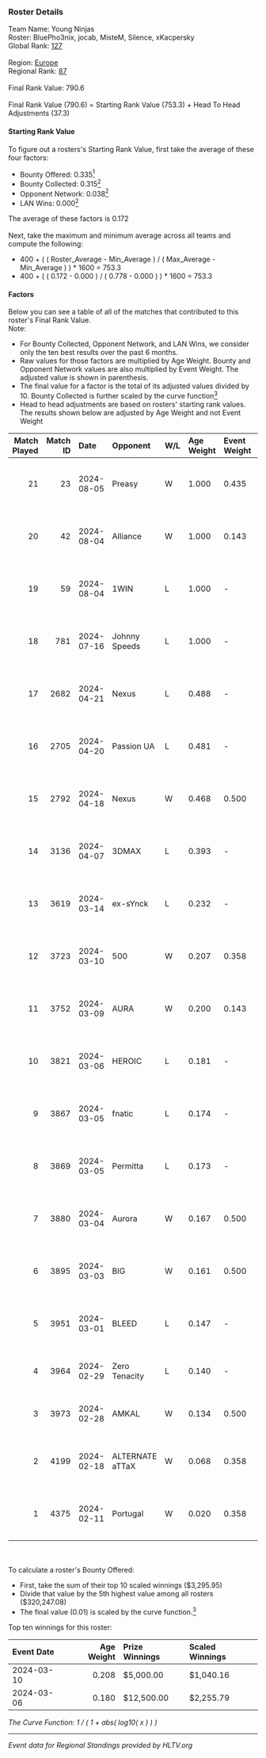 ### Roster Details<br />
Team Name: Young Ninjas<br />
Roster: BluePho3nix, jocab, MisteM, Silence, xKacpersky<br />
Global Rank: [127](../standings_global.md)<br />
<br />
Region: [Europe]( ../standings_europe.md)<br />
Regional Rank: [87]( ../standings_europe.md)<br />
<br />
Final Rank Value:  790.6<br />
<br />
Final Rank Value (790.6) = Starting Rank Value (753.3) + Head To Head Adjustments (37.3)<br />

#### Starting Rank Value<br />
To figure out a rosters's Starting Rank Value, first take the average of these four factors:<br />
- Bounty Offered: 0.335[<sup>1</sup>](#table2)
- Bounty Collected: 0.315[<sup>2</sup>](#table1)
- Opponent Network: 0.038[<sup>2</sup>](#table1)
- LAN Wins: 0.000[<sup>2</sup>](#table1)

The average of these factors is 0.172<br />
<br />
Next, take the maximum and minimum average across all teams and compute the following:<br />
- 400 + ( ( Roster_Average - Min_Average ) / ( Max_Average - Min_Average ) ) * 1600 = 753.3
- 400 + ( ( 0.172 - 0.000 ) / ( 0.778 - 0.000 ) ) * 1600 = 753.3


#### Factors<br />
Below you can see a table of all of the matches that contributed to this roster's Final Rank Value.<br />
Note:<br />

- For Bounty Collected, Opponent Network, and LAN Wins, we consider only the ten best results over the past 6 months.
- Raw values for those factors are multiplied by Age Weight. Bounty and Opponent Network values are also multiplied by Event Weight. The adjusted value is shown in parenthesis.
- The final value for a factor is the total of its adjusted values divided by 10. Bounty Collected is further scaled by the curve function[<sup>3</sup>](#curveFunction)
- Head to head adjustments are based on rosters' starting rank values. The results shown below are adjusted by Age Weight and not Event Weight
<span id="table1"></span><br />


| Match Played | Match ID | Date       | Opponent        | W/L | Age Weight | Event Weight | Bounty Collected | Opponent Network | LAN Wins  | H2H Adj. | Roster                                          |
| -: | -: | :- | :- | :- | :- | :- | :- | :- | :- | -: | :- |
|           21 |       23 | 2024-08-05 | Preasy          | W   | 1.000      | 0.435        | 0.008 (0.004)    | 0.216 (0.094)    | 0 (0.000) |    15.55 | BluePho3nix, jocab, MisteM, Silence, xKacpersky |
|           20 |       42 | 2024-08-04 | Alliance        | W   | 1.000      | 0.143        | 0.017 (0.002)    | 0.283 (0.040)    | 0 (0.000) |    19.15 | BluePho3nix, jocab, MisteM, Silence, xKacpersky |
|           19 |       59 | 2024-08-04 | 1WIN            | L   | 1.000      | -            | -                | -                | -         |    -6.49 | BluePho3nix, jocab, MisteM, Silence, xKacpersky |
|           18 |      781 | 2024-07-16 | Johnny Speeds   | L   | 1.000      | -            | -                | -                | -         |    -2.08 | BluePho3nix, jocab, MisteM, Silence, xKacpersky |
|           17 |     2682 | 2024-04-21 | Nexus           | L   | 0.488      | -            | -                | -                | -         |    -5.83 | bobeksde, jocab, MisteM, Silence, xKacpersky    |
|           16 |     2705 | 2024-04-20 | Passion UA      | L   | 0.481      | -            | -                | -                | -         |    -2.75 | bobeksde, jocab, MisteM, Silence, xKacpersky    |
|           15 |     2792 | 2024-04-18 | Nexus           | W   | 0.468      | 0.500        | 0.014 (0.003)    | 0.447 (0.105)    | 0 (0.000) |     9.18 | bobeksde, jocab, MisteM, Silence, xKacpersky    |
|           14 |     3136 | 2024-04-07 | 3DMAX           | L   | 0.393      | -            | -                | -                | -         |    -0.08 | BluePho3nix, jocab, MisteM, Silence, xKacpersky |
|           13 |     3619 | 2024-03-14 | ex-sYnck        | L   | 0.232      | -            | -                | -                | -         |    -6.01 | BluePho3nix, dex, maxster, MisteM, Silence      |
|           12 |     3723 | 2024-03-10 | 500             | W   | 0.207      | 0.358        | 0.001 (0.000)    | 0.090 (0.007)    | 0 (0.000) |     2.80 | BluePho3nix, jocab, maxster, MisteM, Silence    |
|           11 |     3752 | 2024-03-09 | AURA            | W   | 0.200      | 0.143        | 0.000 (0.000)    | 0.008 (0.000)    | 0 (0.000) |     1.10 | BluePho3nix, jocab, maxster, MisteM, Silence    |
|           10 |     3821 | 2024-03-06 | HEROIC          | L   | 0.181      | -            | -                | -                | -         |    -0.07 | BluePho3nix, jocab, maxster, MisteM, Silence    |
|            9 |     3867 | 2024-03-05 | fnatic          | L   | 0.174      | -            | -                | -                | -         |    -0.07 | BluePho3nix, jocab, maxster, MisteM, Silence    |
|            8 |     3869 | 2024-03-05 | Permitta        | L   | 0.173      | -            | -                | -                | -         |    -1.27 | BluePho3nix, jocab, maxster, MisteM, Silence    |
|            7 |     3880 | 2024-03-04 | Aurora          | W   | 0.167      | 0.500        | 0.420 (0.035)    | 0.758 (0.063)    | 0 (0.000) |     5.23 | BluePho3nix, jocab, maxster, MisteM, Silence    |
|            6 |     3895 | 2024-03-03 | BIG             | W   | 0.161      | 0.500        | 0.154 (0.012)    | 0.290 (0.023)    | 0 (0.000) |     4.86 | BluePho3nix, jocab, maxster, MisteM, Silence    |
|            5 |     3951 | 2024-03-01 | BLEED           | L   | 0.147      | -            | -                | -                | -         |    -1.14 | BluePho3nix, jocab, maxster, MisteM, Silence    |
|            4 |     3964 | 2024-02-29 | Zero Tenacity   | L   | 0.140      | -            | -                | -                | -         |    -0.56 | BluePho3nix, jocab, MisteM, REZ, Silence        |
|            3 |     3973 | 2024-02-28 | AMKAL           | W   | 0.134      | 0.500        | 0.130 (0.009)    | 0.452 (0.030)    | 0 (0.000) |     3.79 | BluePho3nix, maxster, MisteM, REZ, Silence      |
|            2 |     4199 | 2024-02-18 | ALTERNATE aTTaX | W   | 0.068      | 0.358        | 0.031 (0.001)    | 0.537 (0.013)    | 0 (0.000) |     1.68 | BluePho3nix, jocab, maxster, MisteM, Silence    |
|            1 |     4375 | 2024-02-11 | Portugal        | W   | 0.020      | 0.358        | 0.003 (0.000)    | 0.115 (0.001)    | 0 (0.000) |     0.26 | BluePho3nix, jocab, maxster, MisteM, Silence    |

<br />
<span id="table2"></span><br />
To calculate a roster's Bounty Offered:<br />

- First, take the sum of their top 10 scaled winnings ($3,295.95)
- Divide that value by the 5th highest value among all rosters ($320,247.08)
- The final value (0.01) is scaled by the curve function.[<sup>3</sup>](#curveFunction)

Top ten winnings for this roster:<br />

| Event Date | Age Weight | Prize Winnings | Scaled Winnings |
| :- | -: | :- | :- |
| 2024-03-10 |      0.208 | $5,000.00      | $1,040.16       |
| 2024-03-06 |      0.180 | $12,500.00     | $2,255.79       |


<span id="curveFunction"></span>_The Curve Function: 1 / ( 1 + abs( log10( x ) ) )_<br />

---
_Event data for Regional Standings provided by HLTV.org_<br />
